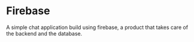 # Firebase

A simple chat application build using firebase, a product that takes care of the backend and the database.
